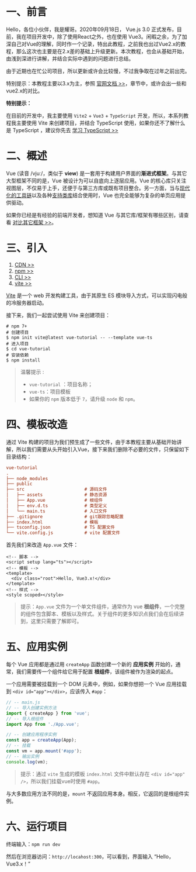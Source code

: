 # 一、前言

Hello，各位小伙伴，我是耀哥。2020年09月18日， Vue.js 3.0 正式发布，目前，我在项目开发中，除了使用React之外，也在使用 Vue3。闲暇之余，为了加深自己对Vue的理解，同时作一个记录，特出此教程，之前我也出过Vue2.x的教程，那么这次也主要是在2.x差的基础上升级更新。本次教程，也会从基础开始，由浅到深进行讲解，并结合实际中遇到的问题进行总结。

由于近期也在忙公司项目，所以更新或许会比较慢，不过我争取在过年之前出完。

特别提示：本教程主要以3.x为主，参照 [官网文档 >>](https://v3.cn.vuejs.org/)，章节中，或许会出一些和vue2.x的对比。

**特别提示：**

在目前的开发中，我主要使用 `Vite2` + `Vue3` + `TypeScript` 开发，所以，本系列教程我主要使用 Vite 来创建项目，并结合 TypeScript 使用，如果你还不了解什么是 TypeScript ，建议你先去 [学习 TypeScript  >>](https://www.yuque.com/u2209957/sd1ag6)

# 二、概述

Vue (读音 /vjuː/，类似于 **view**) 是一套用于构建用户界面的**渐进式框架**。与其它大型框架不同的是，Vue 被设计为可以自底向上逐层应用。Vue 的核心库只关注视图层，不仅易于上手，还便于与第三方库或既有项目整合。另一方面，当与[现代化的工具链](https://v3.cn.vuejs.org/guide/single-file-component.html)以及各种[支持类库](https://github.com/vuejs/awesome-vue#components--libraries)结合使用时，Vue 也完全能够为复杂的单页应用提供驱动。

如果你已经是有经验的前端开发者，想知道 Vue 与其它库/框架有哪些区别，请查看 [对比其它框架 >>](https://cn.vuejs.org/v2/guide/comparison.html)。

# 三、引入

1. [CDN >>](https://v3.cn.vuejs.org/guide/installation.html#cdn)
2. [npm >>](https://v3.cn.vuejs.org/guide/installation.html#npm)
3. [CLI >>](https://v3.cn.vuejs.org/guide/installation.html#%E5%91%BD%E4%BB%A4%E8%A1%8C%E5%B7%A5%E5%85%B7-cli)
4. [vite >>](https://v3.cn.vuejs.org/guide/installation.html#vite)

[Vite](https://cn.vitejs.dev/) 是一个 web 开发构建工具，由于其原生 ES 模块导入方式，可以实现闪电般的冷服务器启动。

接下来，我们一起尝试使用 Vite 来创建项目：

```shell
# npm 7+
# 创建项目
$ npm init vite@latest vue-tutorial -- --template vue-ts
# 进入项目
$ cd vue-tutorial
# 安装依赖
$ npm install
```

> 温馨提示 :
>
> - `vue-tutorial` ：项目名称；
> - `vue-ts`：项目模板
> - 如果你的 `npm` 版本低于 `7`，请升级 `node` 和 `npm`。

# 四、模板改造

通过 Vite 构建的项目为我们预生成了一些文件，由于本教程主要从基础开始讲解，所以我们需要从头开始引入Vue，接下来我们删除不必要的文件，只保留如下目录结构：

```ini
vue-tutorial
.
├── node_modules
├── public                    
├── src                       # 源码文件
│   ├── assets                # 静态资源
│   ├── App.vue				  # 根组件
│   ├── env.d.ts              # 类型定义
│	└──	main.ts               # 入口文件 
├── .gitignore                # git跟踪忽略配置
├── index.html                # 模板
├── tsconfig.json             # TS 配置文件
└── vite.config.js            # vite 配置文件 
```

首先我们来改造 `App.vue` 文件：

```vue
<!-- 脚本 -->
<script setup lang="ts"></script>
<!-- 模板 -->
<template>
  <div class="root">Hello, Vue3.x!</div>
</template>
<!-- 样式 -->
<style scoped></style>
```

> 提示：`App.vue` 文件为一个单文件组件，通常作为 vue **根组件**，一个完整的组件包含脚本、模板以及样式。关于组件的更多知识点我们会在后续讲到，这里只需要了解即可。

# 五、应用实例

每个 Vue 应用都是通过用 `createApp` 函数创建一个新的 **应用实例** 开始的，通常，我们需要传一个组件给它用于配置 **根组件**，该组件被作为渲染的起点。

一个应用需要被挂载到一个 DOM 元素中，例如，如果你想把一个 Vue 应用挂载到 `<div id="app"></div>`，应该传入 `#app`：

```typescript
// -- main.js
// -- 导入创建实例方法
import { createApp } from 'vue';
// -- 导入根组件
import App from './App.vue';

// -- 创建应用程序实例
const app = createApp(App);
// -- 挂载
const vm = app.mount('#app');
// -- 输出实例
console.log(vm);
```

> 提示：通过 `vite` 生成的模板 `index.html` 文件中默认存在 `<div id="app" />`，所以我们挂载vue时使用 `#app`。

与大多数应用方法不同的是，`mount` 不返回应用本身。相反，它返回的是根组件实例。

# 六、运行项目

终端输入：`npm run dev`

然后在浏览器访问：`http://locahost:300`，可以看到，界面输入 “Hello，Vue3.x！”





